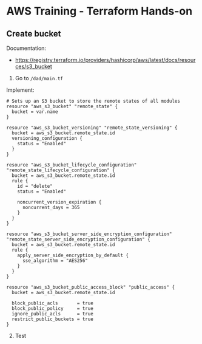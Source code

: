 # AWS Training - Terraform Hands-on
## Create bucket
Documentation:
* https://registry.terraform.io/providers/hashicorp/aws/latest/docs/resources/s3_bucket

1. Go to ```/dad/main.tf```

Implement:


```hcl
# Sets up an S3 bucket to store the remote states of all modules
resource "aws_s3_bucket" "remote_state" {
  bucket = var.name
}

resource "aws_s3_bucket_versioning" "remote_state_versioning" {
  bucket = aws_s3_bucket.remote_state.id
  versioning_configuration {
    status = "Enabled"
  }
}

resource "aws_s3_bucket_lifecycle_configuration" "remote_state_lifecycle_configuration" {
  bucket = aws_s3_bucket.remote_state.id
  rule {
    id = "delete"
    status = "Enabled"

    noncurrent_version_expiration {
      noncurrent_days = 365
    }
  }
}

resource "aws_s3_bucket_server_side_encryption_configuration" "remote_state_server_side_encryption_configuration" {
  bucket = aws_s3_bucket.remote_state.id
  rule {
    apply_server_side_encryption_by_default {
      sse_algorithm = "AES256"
    }
  }
}

resource "aws_s3_bucket_public_access_block" "public_access" {
  bucket = aws_s3_bucket.remote_state.id

  block_public_acls       = true
  block_public_policy     = true
  ignore_public_acls      = true
  restrict_public_buckets = true
}
```

2. Test
